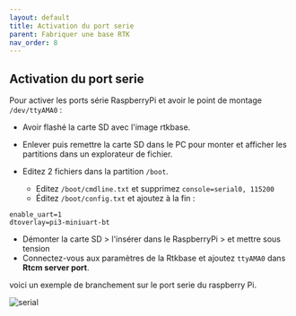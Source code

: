 ```yaml
---
layout: default
title: Activation du port serie
parent: Fabriquer une base RTK
nav_order: 8
---
```


## Activation du port serie

Pour activer les ports série RaspberryPi et avoir le point de montage ```/dev/ttyAMA0``` :

* Avoir flashé la carte SD avec l'image rtkbase.
* Enlever puis remettre la carte SD dans le PC pour monter et afficher les partitions dans un explorateur de fichier.

* Editez 2 fichiers dans la partition ```/boot```.
  * Editez ```/boot/cmdline.txt``` et supprimez ```console=serial0, 115200```
  * Éditez ```/boot/config.txt``` et ajoutez à la fin :

```
enable_uart=1
dtoverlay=pi3-miniuart-bt
```

* Démonter la carte SD > l'insérer dans le RaspberryPi > et mettre sous tension
* Connectez-vous aux paramètres de la Rtkbase et ajoutez ```ttyAMA0``` dans **Rtcm server port**.

voici un exemple de branchement sur le port serie du raspberry Pi.

   ![serial](https://jancelin.github.io/docs-centipedeRTK/assets/images/basegnss/radio_serial.jpg)

